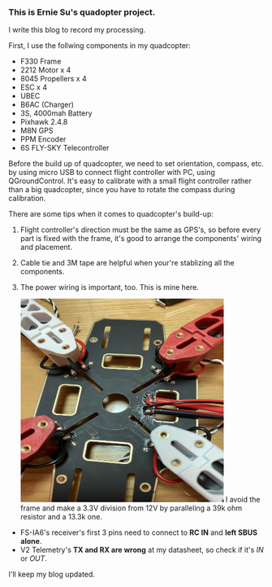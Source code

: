 ### This is Ernie Su's quadopter project.

I write this blog to record my processing.

First, I use the follwing components in my quadcopter:
* F330 Frame
* 2212 Motor x 4
* 8045 Propellers x 4
* ESC x 4
* UBEC
* B6AC (Charger)
* 3S, 4000mah Battery
* Pixhawk 2.4.8
* M8N GPS
* PPM Encoder
* 6S FLY-SKY Telecontroller

Before the build up of quadcopter, we need to set orientation, compass,  etc. by 
using micro USB to connect flight controller with PC, using QGroundControl.
It's easy to calibrate with a small flight controller rather than a big quadcopter,
since you have to rotate the compass during calibration.

There are some tips when it comes to quadcopter's build-up:
1. Flight controller's direction must be the same as GPS's, 
   so before every part is fixed with the frame, 
   it's good to arrange the components' wiring and placement.

2. Cable tie and 3M tape are helpful when your're stablizing all the components.

3. The power wiring is important, too. This is mine here.

   <img src ="https://github.com/Ernie-Su/Quadcopter_F330/blob/master/Image/power_wiring_1.JPG" width="400" height="400">
   I avoid the frame and make a 3.3V division from 12V by paralleling a 39k ohm resistor and a 13.3k one.
   <!--<img src ="https://github.com/Ernie-Su/Quadcopter_F330/blob/master/Image/frame_1.JPG" width="250" height="250">-->

* FS-IA6's receiver's first 3 pins need to connect to **RC IN** and **left SBUS alone**.
* V2 Telemetry's **TX and RX are wrong** at my datasheet, so check if it's *IN* or *OUT*.


I'll keep my blog updated.


<!---<img src ="https://github.com/Ernie-Su/Quadcopter_F330/blob/master/Image/frame_1.JPG" width="250" height="250">-->

<!---<img src ="https://github.com/Ernie-Su/Quadcopter_F330/blob/master/Image/2212_motor_1.JPG" width="250" height="250">-->

<!---<img src ="https://github.com/Ernie-Su/Quadcopter_F330/blob/master/Image/frame_with_prop_1.JPG" width="250" height="250">-->

